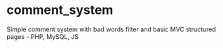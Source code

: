# comment_system
Simple comment system with bad words filter and basic MVC structured pages - PHP, MySQL, JS
